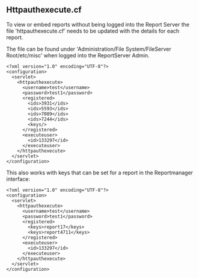 ##  Httpauthexecute.cf

To view or embed reports without being logged into the Report Server the file 'httpauthexecute.cf' needs to be updated with the details for each report.

The file can be found under 'Administration/File System/FileServer Root/etc/misc' when logged into the ReportServer Admin.

```
<?xml version="1.0" encoding="UTF-8"?>
<configuration>
  <servlet>
    <httpauthexecute>
      <username>test</username>
      <password>test1</password>
      <registered>
        <ids>3931</ids>
        <ids>5593</ids>
        <ids>7089</ids>
        <ids>7244</ids>
        <keys/>
      </registered>
      <executeuser>
        <id>133297</id>
      </executeuser>
    </httpauthexecute>
  </servlet>
</configuration>
```

This also works with keys that can be set for a report in the Reportmanager interface: 

```
<?xml version="1.0" encoding="UTF-8"?>
<configuration>
  <servlet>
    <httpauthexecute>
      <username>test</username>
      <password>test1</password>
      <registered>
        <keys>report17</keys>
        <keys>report4711</keys>
      </registered>
      <executeuser>
        <id>133297</id>
      </executeuser>
    </httpauthexecute>
  </servlet>
</configuration>
```
